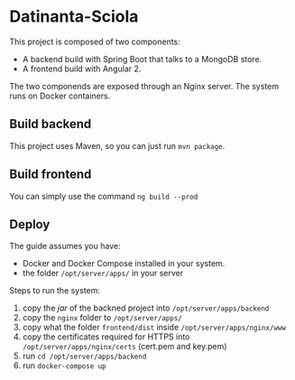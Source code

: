# Datinanta-Sciola

This project is composed of two components:

* A backend build with Spring Boot that talks to a MongoDB store.
* A frontend build with Angular 2.

The two componends are exposed through an Nginx server.
The system runs on Docker containers.

## Build backend
This project uses Maven, so you can just run `mvn package`.

## Build frontend
You can simply use the command `ng build --prod`

## Deploy
The guide assumes you have: 

* Docker and Docker Compose installed in your system.
* the folder `/opt/server/apps/` in your server 

Steps to run the system:

1. copy the *jar* of the backned project into `/opt/server/apps/backend`
2. copy the `nginx` folder to `/opt/server/apps/`
3. copy what the folder `frontend/dist` inside `/opt/server/apps/nginx/www`
4. copy the certificates required for HTTPS into `/opt/server/apps/nginx/certs` (cert.pem and key.pem)
5. run `cd /opt/server/apps/backend`
6. run `docker-compose up`